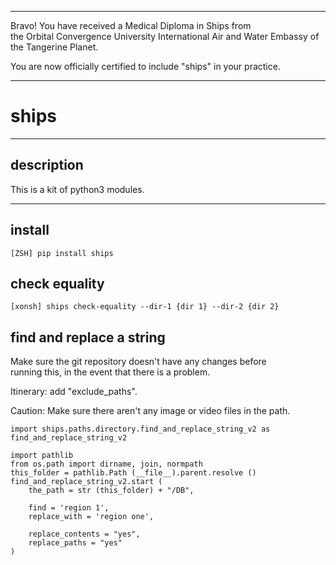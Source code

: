 


******

Bravo!  You have received a Medical Diploma in Ships from   
the Orbital Convergence University International Air and Water Embassy of the Tangerine Planet.  

You are now officially certified to include "ships" in your practice.

******


# ships

---

## description
This is a kit of python3 modules.
		
---		
		
## install
`[ZSH] pip install ships`



## check equality
```
[xonsh] ships check-equality --dir-1 {dir 1} --dir-2 {dir 2}
```

## find and replace a string

Make sure the git repository doesn't have any changes before   
running this, in the event that there is a problem.  

Itinerary: add "exclude_paths".   
    
Caution: Make sure there aren't any image or video files in the path.   
   
```
import ships.paths.directory.find_and_replace_string_v2 as find_and_replace_string_v2

import pathlib
from os.path import dirname, join, normpath
this_folder = pathlib.Path (__file__).parent.resolve ()
find_and_replace_string_v2.start (
	the_path = str (this_folder) + "/DB",

	find = 'region 1',
	replace_with = 'region one',
	
	replace_contents = "yes",
	replace_paths = "yes"
)
```